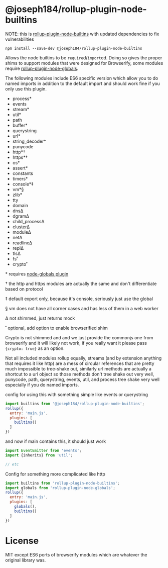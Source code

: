 @joseph184/rollup-plugin-node-builtins
===

NOTE: this is [rollup-plugin-node-builtins](https://www.npmjs.com/package/rollup-plugin-node-builtins) with updated dependencies to fix vulnerabilities

```
npm install --save-dev @joseph184/rollup-plugin-node-builtins
```

Allows the node builtins to be `require`d/`import`ed. Doing so gives the proper shims to support modules that were designed for Browserify, some modules require [rollup-plugin-node-globals](https://github.com/calvinmetcalf/rollup-plugin-node-globals).

The following modules include ES6 specific version which allow you to do named imports in addition to the default import and should work fine if you only use this plugin.

- process*
- events
- stream*
- util*
- path
- buffer*
- querystring
- url*
- string_decoder*
- punycode
- http*†
- https*†
- os*
- assert*
- constants
- timers*
- console*‡
- vm*§
- zlib*
- tty
- domain
- dns∆
- dgram∆
- child_process∆
- cluster∆
- module∆
- net∆
- readline∆
- repl∆
- tls∆
- fs˚
- crypto˚

\* requires [node-globals plugin](https://github.com/calvinmetcalf/rollup-plugin-node-globals)

† the http and https modules are actually the same and don't differentiate based on protocol

‡ default export only, because it's console, seriously just use the global

§ vm does not have all corner cases and has less of them in a web worker

∆ not shimmed, just returns mock

˚ optional, add option to enable browserified shim

Crypto is not shimmed and and we just provide the commonjs one from browserify  and it will likely not work, if you really want it please pass `{crypto: true}` as an option.



Not all included modules rollup equally, streams (and by extension anything that requires it like http) are a mess of circular references that are pretty much impossible to tree-shake out, similarly url methods are actually a shortcut to a url object so those methods don't tree shake out very well, punycode, path, querystring, events, util, and process tree shake very well especially if you do named imports.

config for using this with something simple like events or querystring

```js
import builtins from '@joseph184/rollup-plugin-node-builtins';
rollup({
  entry: 'main.js',
  plugins: [
    builtins()
  ]
})
```

and now if main contains this, it should just work

```js
import EventEmitter from 'events';
import {inherits} from 'util';

// etc
```

Config for something more complicated like http

```js
import builtins from 'rollup-plugin-node-builtins';
import globals from 'rollup-plugin-node-globals';
rollup({
  entry: 'main.js',
  plugins: [
    globals(),
    builtins()
  ]
})
```

License
===

MIT except ES6 ports of browserify modules which are whatever the original library was.
